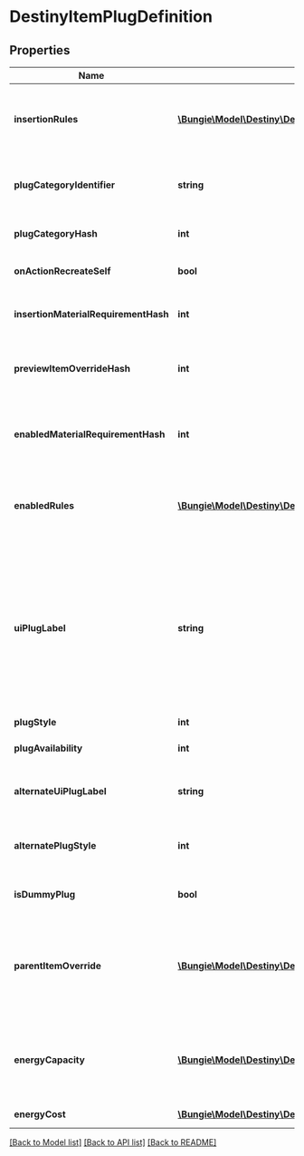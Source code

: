 # DestinyItemPlugDefinition

## Properties
Name | Type | Description | Notes
------------ | ------------- | ------------- | -------------
**insertionRules** | [**\Bungie\Model\Destiny\Definitions\Items\DestinyPlugRuleDefinition[]**](DestinyPlugRuleDefinition.md) | The rules around when this plug can be inserted into a socket, aside from the socket&#39;s individual restrictions.  The live data DestinyItemPlugComponent.insertFailIndexes will be an index into this array, so you can pull out the failure strings appropriate for the user. | [optional] 
**plugCategoryIdentifier** | **string** | The string identifier for the plug&#39;s category. Use the socket&#39;s DestinySocketTypeDefinition.plugWhitelist to determine whether this plug can be inserted into the socket. | [optional] 
**plugCategoryHash** | **int** | The hash for the plugCategoryIdentifier. You can use this instead if you wish: I put both in the definition for debugging purposes. | [optional] 
**onActionRecreateSelf** | **bool** | If you successfully socket the item, this will determine whether or not you get \&quot;refunded\&quot; on the plug. | [optional] 
**insertionMaterialRequirementHash** | **int** | If inserting this plug requires materials, this is the hash identifier for looking up the DestinyMaterialRequirementSetDefinition for those requirements. | [optional] 
**previewItemOverrideHash** | **int** | In the game, if you&#39;re inspecting a plug item directly, this will be the item shown with the plug attached. Look up the DestinyInventoryItemDefinition for this hash for the item. | [optional] 
**enabledMaterialRequirementHash** | **int** | It&#39;s not enough for the plug to be inserted. It has to be enabled as well. For it to be enabled, it may require materials. This is the hash identifier for the DestinyMaterialRequirementSetDefinition for those requirements, if there is one. | [optional] 
**enabledRules** | [**\Bungie\Model\Destiny\Definitions\Items\DestinyPlugRuleDefinition[]**](DestinyPlugRuleDefinition.md) | The rules around whether the plug, once inserted, is enabled and providing its benefits.  The live data DestinyItemPlugComponent.enableFailIndexes will be an index into this array, so you can pull out the failure strings appropriate for the user. | [optional] 
**uiPlugLabel** | **string** | Plugs can have arbitrary, UI-defined identifiers that the UI designers use to determine the style applied to plugs. Unfortunately, we have neither a definitive list of these labels nor advance warning of when new labels might be applied or how that relates to how they get rendered. If you want to, you can refer to known labels to change your own styles: but know that new ones can be created arbitrarily, and we have no way of associating the labels with any specific UI style guidance... you&#39;ll have to piece that together on your end. Or do what we do, and just show plugs more generically, without specialized styles. | [optional] 
**plugStyle** | **int** |  | [optional] 
**plugAvailability** | **int** | Indicates the rules about when this plug can be used. See the PlugAvailabilityMode enumeration for more information! | [optional] 
**alternateUiPlugLabel** | **string** | If the plug meets certain state requirements, it may have an alternative label applied to it. This is the alternative label that will be applied in such a situation. | [optional] 
**alternatePlugStyle** | **int** | The alternate plug of the plug: only applies when the item is in states that only the server can know about and control, unfortunately. See AlternateUiPlugLabel for the related label info. | [optional] 
**isDummyPlug** | **bool** | If TRUE, this plug is used for UI display purposes only, and doesn&#39;t have any interesting effects of its own. | [optional] 
**parentItemOverride** | [**\Bungie\Model\Destiny\Definitions\Items\DestinyParentItemOverride**](DestinyParentItemOverride.md) | Do you ever get the feeling that a system has become so overburdened by edge cases that it probably should have become some other system entirely? So do I!  In totally unrelated news, Plugs can now override properties of their parent items. This is some of the relevant definition data for those overrides.  If this is populated, it will have the override data to be applied when this plug is applied to an item. | [optional] 
**energyCapacity** | [**\Bungie\Model\Destiny\Definitions\Items\DestinyEnergyCapacityEntry**](DestinyEnergyCapacityEntry.md) | IF not null, this plug provides Energy capacity to the item in which it is socketed. In Armor 2.0 for example, is implemented in a similar way to Masterworks, where visually it&#39;s a single area of the UI being clicked on to \&quot;Upgrade\&quot; to higher energy levels, but it&#39;s actually socketing new plugs. | [optional] 
**energyCost** | [**\Bungie\Model\Destiny\Definitions\Items\DestinyEnergyCostEntry**](DestinyEnergyCostEntry.md) | IF not null, this plug has an energy cost. This contains the details of that cost. | [optional] 

[[Back to Model list]](../README.md#documentation-for-models) [[Back to API list]](../README.md#documentation-for-api-endpoints) [[Back to README]](../README.md)


